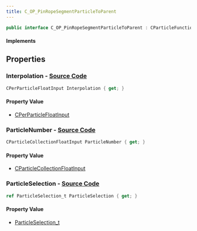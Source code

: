 ```yaml
---
title: C_OP_PinRopeSegmentParticleToParent
---
```


```csharp
public interface C_OP_PinRopeSegmentParticleToParent : CParticleFunctionOperator, CParticleFunction, ISchemaClass<CParticleFunction>, ISchemaClass<CParticleFunctionOperator>, ISchemaClass<C_OP_PinRopeSegmentParticleToParent>, ISchemaField, ISchemaClass, INativeHandle
```

#### Implements

## Properties

### **Interpolation** - [Source Code](https://github.com/swiftly-solution/swiftlys2/blob/main/managed/src/SwiftlyS2.Generated/Schemas/Interfaces/C_OP_PinRopeSegmentParticleToParent.cs#L20)

```csharp
CPerParticleFloatInput Interpolation { get; }
```

#### Property Value

- [CPerParticleFloatInput](/docs/api/shared/schemadefinitions/cperparticlefloatinput)

### **ParticleNumber** - [Source Code](https://github.com/swiftly-solution/swiftlys2/blob/main/managed/src/SwiftlyS2.Generated/Schemas/Interfaces/C_OP_PinRopeSegmentParticleToParent.cs#L18)

```csharp
CParticleCollectionFloatInput ParticleNumber { get; }
```

#### Property Value

- [CParticleCollectionFloatInput](/docs/api/shared/schemadefinitions/cparticlecollectionfloatinput)

### **ParticleSelection** - [Source Code](https://github.com/swiftly-solution/swiftlys2/blob/main/managed/src/SwiftlyS2.Generated/Schemas/Interfaces/C_OP_PinRopeSegmentParticleToParent.cs#L16)

```csharp
ref ParticleSelection_t ParticleSelection { get; }
```

#### Property Value

- [ParticleSelection_t](/docs/api/shared/schemadefinitions/particleselection_t)


